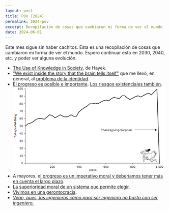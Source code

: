 ```yaml
---
layout: post
title: POV (2024)
permalink: 2024-pov
excerpt: Recopilación de cosas que cambiaron mi forma de ver el mundo
date: 2024-06-01
---
```


Este mes sigue sin haber cachitos. Esta es una recopilación de cosas que cambiaron mi forma de ver el mundo. Espero continuar esto en 2030, 2040, etc. y poder  ver alguna evolución.

- [The Use of Knowledge in Society](https://www.cato.org/sites/cato.org/files/articles/hayek-use-knowledge-society.pdf), de Hayek.
- ["We exist inside the story that the brain tells itself"](https://youtu.be/tyrPMVMb-Uw?si=Z_PmokNnp7n2Z-NH) que me llevó, en general, al [problema de la identidad](https://waitbutwhy.com/2014/12/what-makes-you-you.html).
- [El progreso es posible e importante](https://www.goodreads.com/book/show/34890015-factfulness). [Los riesgos existenciales también](https://www.goodreads.com/book/show/242472.The_Black_Swan). 
  ![todo va bien hasta que no](../images/2024-06-01-turkey-taleb.png)
- A mayores, e[l progreso es un imperativo moral y deberíamos tener más en cuenta el largo plazo](https://press.stripe.com/stubborn-attachments).
- [La superioridad moral de un sistema que permite elegir](october-23-2021).
- [Vivimos en una gerontocracia](https://www.goodreads.com/book/show/125378528-la-juventud-atracada).
- [_Vean, pues, los ingenieros cómo para ser ingeniero no basta con ser ingeniero._](https://monoskop.org/images/d/d4/Ortega_y_Gasset_Jose_1939_1964_Meditacion_de_la_tecnica.pdf)